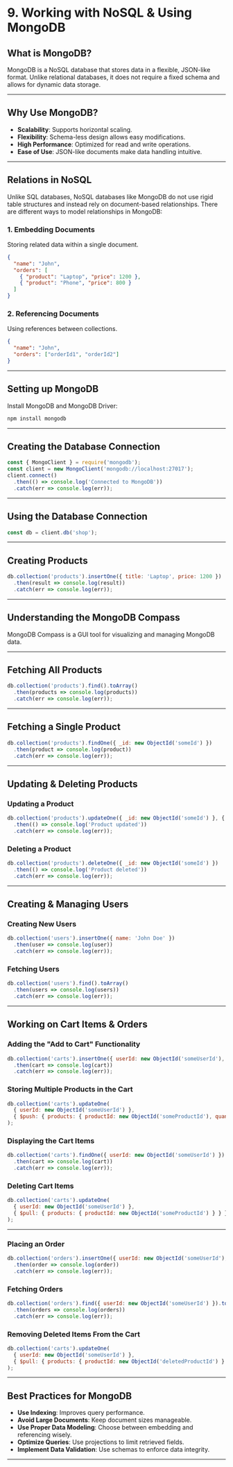 # 9. Working with NoSQL & Using MongoDB

## **What is MongoDB?**
MongoDB is a NoSQL database that stores data in a flexible, JSON-like format. Unlike relational databases, it does not require a fixed schema and allows for dynamic data storage.

---

## **Why Use MongoDB?**
- **Scalability**: Supports horizontal scaling.
- **Flexibility**: Schema-less design allows easy modifications.
- **High Performance**: Optimized for read and write operations.
- **Ease of Use**: JSON-like documents make data handling intuitive.

---

## **Relations in NoSQL**
Unlike SQL databases, NoSQL databases like MongoDB do not use rigid table structures and instead rely on document-based relationships. There are different ways to model relationships in MongoDB:

### **1. Embedding Documents**
Storing related data within a single document.
```json
{
  "name": "John",
  "orders": [
    { "product": "Laptop", "price": 1200 },
    { "product": "Phone", "price": 800 }
  ]
}
```

### **2. Referencing Documents**
Using references between collections.
```json
{
  "name": "John",
  "orders": ["orderId1", "orderId2"]
}
```

---

## **Setting up MongoDB**
Install MongoDB and MongoDB Driver:
```sh
npm install mongodb
```

---

## **Creating the Database Connection**
```js
const { MongoClient } = require('mongodb');
const client = new MongoClient('mongodb://localhost:27017');
client.connect()
  .then(() => console.log('Connected to MongoDB'))
  .catch(err => console.log(err));
```

---

## **Using the Database Connection**
```js
const db = client.db('shop');
```

---

## **Creating Products**
```js
db.collection('products').insertOne({ title: 'Laptop', price: 1200 })
  .then(result => console.log(result))
  .catch(err => console.log(err));
```

---

## **Understanding the MongoDB Compass**
MongoDB Compass is a GUI tool for visualizing and managing MongoDB data.

---

## **Fetching All Products**
```js
db.collection('products').find().toArray()
  .then(products => console.log(products))
  .catch(err => console.log(err));
```

---

## **Fetching a Single Product**
```js
db.collection('products').findOne({ _id: new ObjectId('someId') })
  .then(product => console.log(product))
  .catch(err => console.log(err));
```

---

## **Updating & Deleting Products**

### **Updating a Product**
```js
db.collection('products').updateOne({ _id: new ObjectId('someId') }, { $set: { price: 1400 } })
  .then(() => console.log('Product updated'))
  .catch(err => console.log(err));
```

### **Deleting a Product**
```js
db.collection('products').deleteOne({ _id: new ObjectId('someId') })
  .then(() => console.log('Product deleted'))
  .catch(err => console.log(err));
```

---

## **Creating & Managing Users**

### **Creating New Users**
```js
db.collection('users').insertOne({ name: 'John Doe' })
  .then(user => console.log(user))
  .catch(err => console.log(err));
```

### **Fetching Users**
```js
db.collection('users').find().toArray()
  .then(users => console.log(users))
  .catch(err => console.log(err));
```

---

## **Working on Cart Items & Orders**

### **Adding the "Add to Cart" Functionality**
```js
db.collection('carts').insertOne({ userId: new ObjectId('someUserId'), products: [] })
  .then(cart => console.log(cart))
  .catch(err => console.log(err));
```

### **Storing Multiple Products in the Cart**
```js
db.collection('carts').updateOne(
  { userId: new ObjectId('someUserId') },
  { $push: { products: { productId: new ObjectId('someProductId'), quantity: 1 } } }
);
```

### **Displaying the Cart Items**
```js
db.collection('carts').findOne({ userId: new ObjectId('someUserId') })
  .then(cart => console.log(cart))
  .catch(err => console.log(err));
```

### **Deleting Cart Items**
```js
db.collection('carts').updateOne(
  { userId: new ObjectId('someUserId') },
  { $pull: { products: { productId: new ObjectId('someProductId') } } }
);
```

---

### **Placing an Order**
```js
db.collection('orders').insertOne({ userId: new ObjectId('someUserId'), products: [/* cart items */] })
  .then(order => console.log(order))
  .catch(err => console.log(err));
```

### **Fetching Orders**
```js
db.collection('orders').find({ userId: new ObjectId('someUserId') }).toArray()
  .then(orders => console.log(orders))
  .catch(err => console.log(err));
```

### **Removing Deleted Items From the Cart**
```js
db.collection('carts').updateOne(
  { userId: new ObjectId('someUserId') },
  { $pull: { products: { productId: new ObjectId('deletedProductId') } } }
);
```

---

## **Best Practices for MongoDB**
- **Use Indexing**: Improves query performance.
- **Avoid Large Documents**: Keep document sizes manageable.
- **Use Proper Data Modeling**: Choose between embedding and referencing wisely.
- **Optimize Queries**: Use projections to limit retrieved fields.
- **Implement Data Validation**: Use schemas to enforce data integrity.

---
